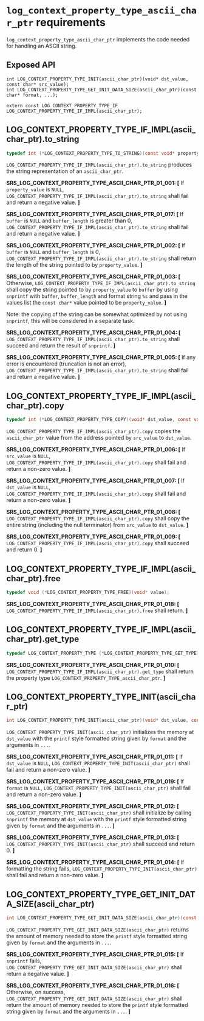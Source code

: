 # `log_context_property_type_ascii_char_ptr` requirements

`log_context_property_type_ascii_char_ptr` implements the code needed for handling an ASCII string.

## Exposed API

```
int LOG_CONTEXT_PROPERTY_TYPE_INIT(ascii_char_ptr)(void* dst_value, const char* src_value);
int LOG_CONTEXT_PROPERTY_TYPE_GET_INIT_DATA_SIZE(ascii_char_ptr)(const char* format, ...);

extern const LOG_CONTEXT_PROPERTY_TYPE_IF LOG_CONTEXT_PROPERTY_TYPE_IF_IMPL(ascii_char_ptr);

```

## LOG_CONTEXT_PROPERTY_TYPE_IF_IMPL(ascii_char_ptr).to_string

```c
typedef int (*LOG_CONTEXT_PROPERTY_TYPE_TO_STRING)(const void* property_value, char* buffer, size_t buffer_length);
```

`LOG_CONTEXT_PROPERTY_TYPE_IF_IMPL(ascii_char_ptr).to_string` produces the string representation of an `ascii_char_ptr`.

**SRS_LOG_CONTEXT_PROPERTY_TYPE_ASCII_CHAR_PTR_01_001: [** If `property_value` is `NULL`, `LOG_CONTEXT_PROPERTY_TYPE_IF_IMPL(ascii_char_ptr).to_string` shall fail and return a negative value. **]**

**SRS_LOG_CONTEXT_PROPERTY_TYPE_ASCII_CHAR_PTR_01_017: [** If `buffer` is `NULL` and `buffer_length` is greater than 0, `LOG_CONTEXT_PROPERTY_TYPE_IF_IMPL(ascii_char_ptr).to_string` shall fail and return a negative value. **]**

**SRS_LOG_CONTEXT_PROPERTY_TYPE_ASCII_CHAR_PTR_01_002: [** If `buffer` is `NULL` and `buffer_length` is 0, `LOG_CONTEXT_PROPERTY_TYPE_IF_IMPL(ascii_char_ptr).to_string` shall return the length of the string pointed to by `property_value`. **]**

**SRS_LOG_CONTEXT_PROPERTY_TYPE_ASCII_CHAR_PTR_01_003: [** Otherwise, `LOG_CONTEXT_PROPERTY_TYPE_IF_IMPL(ascii_char_ptr).to_string` shall copy the string pointed to by `property_value` to `buffer` by using `snprintf` with `buffer`, `buffer_length` and format string `%s` and pass in the values list the `const char*` value pointed to be `property_value`. **]**

Note: the copying of the string can be somewhat optimized by not using `snprintf`, this will be considered in a separate task.

**SRS_LOG_CONTEXT_PROPERTY_TYPE_ASCII_CHAR_PTR_01_004: [** `LOG_CONTEXT_PROPERTY_TYPE_IF_IMPL(ascii_char_ptr).to_string` shall succeed and return the result of `snprintf`. **]**

**SRS_LOG_CONTEXT_PROPERTY_TYPE_ASCII_CHAR_PTR_01_005: [** If any error is encountered (truncation is not an error), `LOG_CONTEXT_PROPERTY_TYPE_IF_IMPL(ascii_char_ptr).to_string` shall fail and return a negative value. **]**

## LOG_CONTEXT_PROPERTY_TYPE_IF_IMPL(ascii_char_ptr).copy

```c
typedef int (*LOG_CONTEXT_PROPERTY_TYPE_COPY)(void* dst_value, const void* src_value);
```

`LOG_CONTEXT_PROPERTY_TYPE_IF_IMPL(ascii_char_ptr).copy` copies the `ascii_char_ptr` value from the address pointed by `src_value` to `dst_value`.

**SRS_LOG_CONTEXT_PROPERTY_TYPE_ASCII_CHAR_PTR_01_006: [** If `src_value` is `NULL`, `LOG_CONTEXT_PROPERTY_TYPE_IF_IMPL(ascii_char_ptr).copy` shall fail and return a non-zero value. **]**

**SRS_LOG_CONTEXT_PROPERTY_TYPE_ASCII_CHAR_PTR_01_007: [** If `dst_value` is `NULL`, `LOG_CONTEXT_PROPERTY_TYPE_IF_IMPL(ascii_char_ptr).copy` shall fail and return a non-zero value. **]**

**SRS_LOG_CONTEXT_PROPERTY_TYPE_ASCII_CHAR_PTR_01_008: [** `LOG_CONTEXT_PROPERTY_TYPE_IF_IMPL(ascii_char_ptr).copy` shall copy the entire string (including the null terminator) from `src_value` to `dst_value`. **]**

**SRS_LOG_CONTEXT_PROPERTY_TYPE_ASCII_CHAR_PTR_01_009: [** `LOG_CONTEXT_PROPERTY_TYPE_IF_IMPL(ascii_char_ptr).copy` shall succeed and return 0. **]**

## LOG_CONTEXT_PROPERTY_TYPE_IF_IMPL(ascii_char_ptr).free

```c
typedef void (*LOG_CONTEXT_PROPERTY_TYPE_FREE)(void* value);
```

**SRS_LOG_CONTEXT_PROPERTY_TYPE_ASCII_CHAR_PTR_01_018: [** `LOG_CONTEXT_PROPERTY_TYPE_IF_IMPL(ascii_char_ptr).free` shall return. **]**

## LOG_CONTEXT_PROPERTY_TYPE_IF_IMPL(ascii_char_ptr).get_type

```c
typedef LOG_CONTEXT_PROPERTY_TYPE (*LOG_CONTEXT_PROPERTY_TYPE_GET_TYPE)(void);
```

**SRS_LOG_CONTEXT_PROPERTY_TYPE_ASCII_CHAR_PTR_01_010: [** `LOG_CONTEXT_PROPERTY_TYPE_IF_IMPL(ascii_char_ptr).get_type` shall return the property type `LOG_CONTEXT_PROPERTY_TYPE_ascii_char_ptr`. **]**

## LOG_CONTEXT_PROPERTY_TYPE_INIT(ascii_char_ptr)

```c
int LOG_CONTEXT_PROPERTY_TYPE_INIT(ascii_char_ptr)(void* dst_value, const char* format, ...);
```

`LOG_CONTEXT_PROPERTY_TYPE_INIT(ascii_char_ptr)` initializes the memory at `dst_value` with the `printf` style formatted string given by `format` and the arguments in `...`.

**SRS_LOG_CONTEXT_PROPERTY_TYPE_ASCII_CHAR_PTR_01_011: [** If `dst_value` is `NULL`, `LOG_CONTEXT_PROPERTY_TYPE_INIT(ascii_char_ptr)` shall fail and return a non-zero value. **]**

**SRS_LOG_CONTEXT_PROPERTY_TYPE_ASCII_CHAR_PTR_01_019: [** If `format` is `NULL`, `LOG_CONTEXT_PROPERTY_TYPE_INIT(ascii_char_ptr)` shall fail and return a non-zero value. **]**

**SRS_LOG_CONTEXT_PROPERTY_TYPE_ASCII_CHAR_PTR_01_012: [** `LOG_CONTEXT_PROPERTY_TYPE_INIT(ascii_char_ptr)` shall initialize by calling `snprintf` the memory at `dst_value` with the `printf` style formatted string given by `format` and the arguments in `...`. **]**

**SRS_LOG_CONTEXT_PROPERTY_TYPE_ASCII_CHAR_PTR_01_013: [** `LOG_CONTEXT_PROPERTY_TYPE_INIT(ascii_char_ptr)` shall succeed and return 0. **]**

**SRS_LOG_CONTEXT_PROPERTY_TYPE_ASCII_CHAR_PTR_01_014: [** If formatting the string fails, `LOG_CONTEXT_PROPERTY_TYPE_INIT(ascii_char_ptr)` shall fail and return a non-zero value. **]**

## LOG_CONTEXT_PROPERTY_TYPE_GET_INIT_DATA_SIZE(ascii_char_ptr)

```c
int LOG_CONTEXT_PROPERTY_TYPE_GET_INIT_DATA_SIZE(ascii_char_ptr)(const char* format, ...);
```

`LOG_CONTEXT_PROPERTY_TYPE_GET_INIT_DATA_SIZE(ascii_char_ptr)` returns the amount of memory needed to store the `printf` style formatted string given by `format` and the arguments in `...`.

**SRS_LOG_CONTEXT_PROPERTY_TYPE_ASCII_CHAR_PTR_01_015: [** If `snprintf` fails, `LOG_CONTEXT_PROPERTY_TYPE_GET_INIT_DATA_SIZE(ascii_char_ptr)` shall return a negative value. **]**

**SRS_LOG_CONTEXT_PROPERTY_TYPE_ASCII_CHAR_PTR_01_016: [** Otherwise, on success, `LOG_CONTEXT_PROPERTY_TYPE_GET_INIT_DATA_SIZE(ascii_char_ptr)` shall return the amount of memory needed to store the `printf` style formatted string given by `format` and the arguments in `...`. **]**
